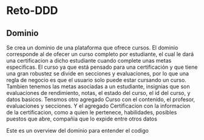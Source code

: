 # Reto-DDD
<h2> Dominio </h2>
<p> Se crea un dominio de una plataforma que ofrece cursos. El dominio corresponde al de ofecer un curso completo por estudiante, el cual le dará una certificacion a dicho
estudiante cuando complete unas metas especificas. El curso ya que está pensado para una certificación y que tiene una gran robustez se divide en secciones y evaluaciones,
por lo que una regla de negocio es que el usuario solo puede estar cursando un curso. Tambien tenemos las metas asociadas a un estudiante, insignias que son evaluaciones de rendimiento,
notas, el estado del curso, el id del curso, y datos basicos. Tensmos otro agregado Curso con el contenido, el profesor, evaluaciones y secciones. Y el agregado Certificacion con
la informacion de la certificacion, como a quien le pertenece, habilidades, posibles puestos que abre, compañia que lo expide entre otros datos </p>
<p> Este es un overview del dominio para entender el codigo </p>
